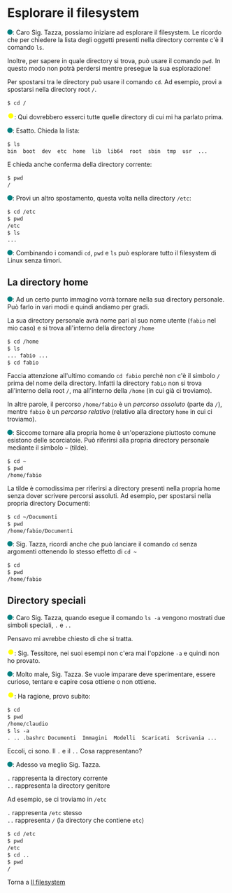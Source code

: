 # Esplorare il filesystem

![](../../images/people/tess.png): Caro Sig. Tazza, possiamo iniziare ad
esplorare il filesystem. Le ricordo che per chiedere la lista degli
oggetti presenti nella directory corrente c'è il comando `ls`.

Inoltre, per sapere in quale directory si trova, può usare il comando `pwd`.
In questo modo non potrà perdersi mentre presegue la sua esplorazione!

Per spostarsi tra le directory può usare il comando `cd`. Ad esempio, provi
a spostarsi nella directory root `/`.

```
$ cd /
```

![](../../images/people/tazza.png): Qui dovrebbero esserci tutte quelle directory
di cui mi ha parlato prima.

![](../../images/people/tess.png): Esatto. Chieda la lista:

```
$ ls
bin  boot  dev  etc  home  lib  lib64  root  sbin  tmp  usr  ...
```

E chieda anche conferma della directory corrente:

```
$ pwd
/
```

![](../../images/people/tess.png): Provi un altro spostamento, questa volta
nella directory `/etc`:

```
$ cd /etc
$ pwd
/etc
$ ls
...
```

![](../../images/people/tess.png): Combinando i comandi `cd`, `pwd` e `ls` può
esplorare tutto il filesystem di Linux senza timori.

## La directory home

![](../../images/people/tess.png): Ad un certo punto immagino vorrà tornare nella
sua directory personale. Può farlo in vari modi e quindi andiamo per gradi.

La sua directory personale avrà nome pari al suo nome utente (`fabio` nel mio caso)
e si trova all'interno della directory `/home`

```
$ cd /home
$ ls
... fabio ...
$ cd fabio
```

Faccia attenzione all'ultimo comando `cd fabio` perché non c'è il simbolo `/`
prima  del nome della directory. Infatti la directory `fabio` non si trova
all'interno della root `/`, ma all'interno della `/home` (in cui già ci troviamo).

In altre parole, il percorso `/home/fabio` è un *percorso assoluto* (parte da `/`),
mentre `fabio` è un *percorso relativo* (relativo alla directory `home` in cui ci troviamo).

![](../../images/people/tess.png): Siccome tornare alla propria home è un'operazione
piuttosto comune esistono delle scorciatoie. Può riferirsi alla propria directory personale
mediante il simbolo `~` (tilde).

```
$ cd ~
$ pwd
/home/fabio
```

La tilde è comodissima per riferirsi a directory presenti nella propria home
senza dover scrivere percorsi assoluti. Ad esempio, per spostarsi nella propria
directory Documenti:

```
$ cd ~/Documenti
$ pwd
/home/fabio/Documenti
```

![](../../images/people/tess.png): Sig. Tazza, ricordi anche che può lanciare
il comando `cd` senza argomenti ottenendo lo stesso effetto di `cd ~`

```
$ cd
$ pwd
/home/fabio
```

## Directory speciali

![](../../images/people/tess.png): Caro Sig. Tazza, quando esegue il comando `ls -a`
vengono mostrati due simboli speciali, `.` e `..`

Pensavo mi avrebbe chiesto di che si tratta.

![](../../images/people/tazza.png): Sig. Tessitore, nei suoi esempi non c'era mai
l'opzione `-a` e quindi non ho provato.

![](../../images/people/tess.png): Molto male, Sig. Tazza. Se vuole imparare deve
sperimentare, essere curioso, tentare e capire cosa ottiene o non ottiene.

![](../../images/people/tazza.png): Ha ragione, provo subito:

```
$ cd
$ pwd
/home/claudio
$ ls -a
. .. .bashrc Documenti  Immagini  Modelli  Scaricati  Scrivania ...
```

Eccoli, ci sono. Il `.` e il `..` Cosa rappresentano?

![](../../images/people/tess.png): Adesso va meglio Sig. Tazza.

`.` rappresenta la directory corrente<br>
`..` rappresenta la directory genitore

Ad esempio, se ci troviamo in `/etc`

`.` rappresenta `/etc` stesso<br>
`..` rappresenta `/` (la directory che contiene `etc`)

```
$ cd /etc
$ pwd
/etc
$ cd ..
$ pwd
/
```

Torna a [Il filesystem](../summary.md)
